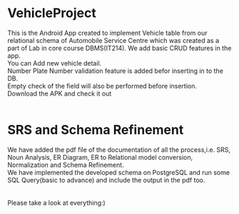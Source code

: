 # VehicleProject

This is the Android App created to implement Vehicle table from our relational schema of Automobile Service Centre which was created as a part of Lab in core course DBMS(IT214).
We add basic CRUD features in the app.<br />
  You can Add new vehicle detail.<br />
  Number Plate Number validation feature is added befor inserting in to the DB.<br />
  Empty check of the field will also be performed before insertion.<br />
Download the APK and check it out<br /><br />
# SRS and Schema Refinement
We have added the pdf file of the documentation of all the process,i.e. SRS, Noun Analysis, ER Diagram, ER to Relational model conversion, Normalization and Schema Refinement.<br />
We have implemented the developed schema on PostgreSQL and run some SQL Query(basic to advance) and include the output in the pdf too.<br /><br /><br />Please take a look at everything:) 

  
